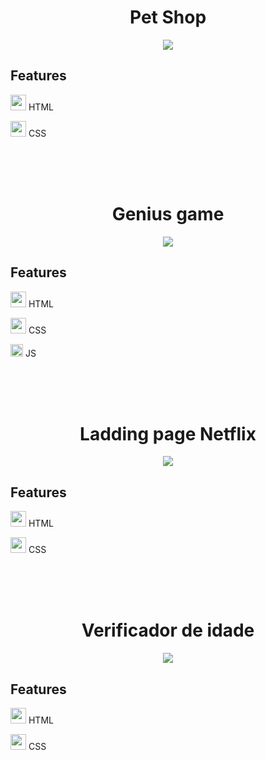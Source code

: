 
<h1 align="center"> Pet Shop </h1>

<p align="center">
  <img src= "https://user-images.githubusercontent.com/92997102/165000610-5258910b-0170-42d2-9b7c-6889e4a8a348.gif"/>
</p>


<h2>Features</h2>

<p>
  <img src= "https://user-images.githubusercontent.com/92997102/165000773-63601439-a776-4188-8e11-de2436105767.png" height = '25px'/>
  HTML
</p>

<p>
  <img src= "https://user-images.githubusercontent.com/92997102/165000860-cf80589b-4cb6-47f6-a9cd-83749bd87493.png" height = '25px'/>
  CSS
</p>

</br>
</br>
</br>

<h1 align="center"> Genius game </h1>

<p align="center">
  <img src= "https://user-images.githubusercontent.com/92997102/165001117-2aad5e9c-64bb-4a48-8a65-d92a30de6711.gif"/>
</p>

<h2>Features</h2>

<p>
  <img src= "https://user-images.githubusercontent.com/92997102/165000773-63601439-a776-4188-8e11-de2436105767.png" height = '25px'/>
  HTML
</p>

<p>
  <img src= "https://user-images.githubusercontent.com/92997102/165000860-cf80589b-4cb6-47f6-a9cd-83749bd87493.png" height = '25px'/>
  CSS
</p>


<p>
  <img src= "https://user-images.githubusercontent.com/92997102/165001256-903d3627-15e1-4573-bde7-8405573fcfef.png" height = '20px'/>
  JS
</p>


</br>
</br>
</br>

<h1 align="center"> Ladding page Netflix </h1>

<p align="center">
  <img src= "https://user-images.githubusercontent.com/92997102/165001307-9a804a1c-5c60-4d89-bde0-8a8ef4a05e26.gif"/>
</p>


<h2>Features</h2>

<p>
  <img src= "https://user-images.githubusercontent.com/92997102/165000773-63601439-a776-4188-8e11-de2436105767.png" height = '25px'/>
  HTML
</p>

<p>
  <img src= "https://user-images.githubusercontent.com/92997102/165000860-cf80589b-4cb6-47f6-a9cd-83749bd87493.png" height = '25px'/>
  CSS
</p>

</br>
</br>
</br>


<h1 align="center"> Verificador de idade </h1>

<p align="center">
  <img src= "https://user-images.githubusercontent.com/92997102/165001379-ab01cda6-67ac-4a17-aa28-454d2195dd2b.gif"/>
</p>


<h2>Features</h2>

<p>
  <img src= "https://user-images.githubusercontent.com/92997102/165000773-63601439-a776-4188-8e11-de2436105767.png" height = '25px'/>
  HTML
</p>

<p>
  <img src= "https://user-images.githubusercontent.com/92997102/165000860-cf80589b-4cb6-47f6-a9cd-83749bd87493.png" height = '25px'/>
  CSS
</p>





